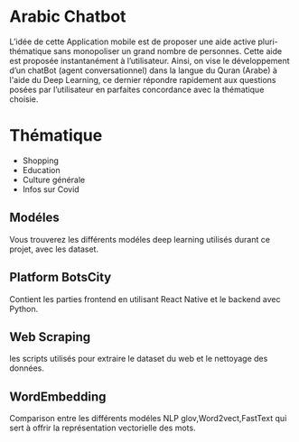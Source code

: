 # Arabic Chatbot
L’idée de cette Application mobile est de proposer une aide active pluri-thématique sans monopoliser un grand nombre de personnes. Cette aide est proposée instantanément à l’utilisateur. Ainsi, on vise le développement d’un chatBot (agent conversationnel) dans la langue du Quran (Arabe) à l'aide du Deep Learning, ce dernier répondre rapidement aux questions posées par l’utilisateur en parfaites concordance avec la thématique choisie.

# Thématique
 * Shopping
 * Education
 * Culture générale
 * Infos sur Covid
## Modéles
Vous trouverez les différents modéles deep learning utilisés durant ce projet, avec les dataset.
## Platform BotsCity
Contient les parties frontend en utilisant React Native et le backend avec Python.
## Web Scraping
les scripts utilisés pour extraire le dataset du web et le nettoyage des données. 
## WordEmbedding
Comparison entre les différents modéles NLP glov,Word2vect,FastText qui sert à offrir la représentation vectorielle des mots.
